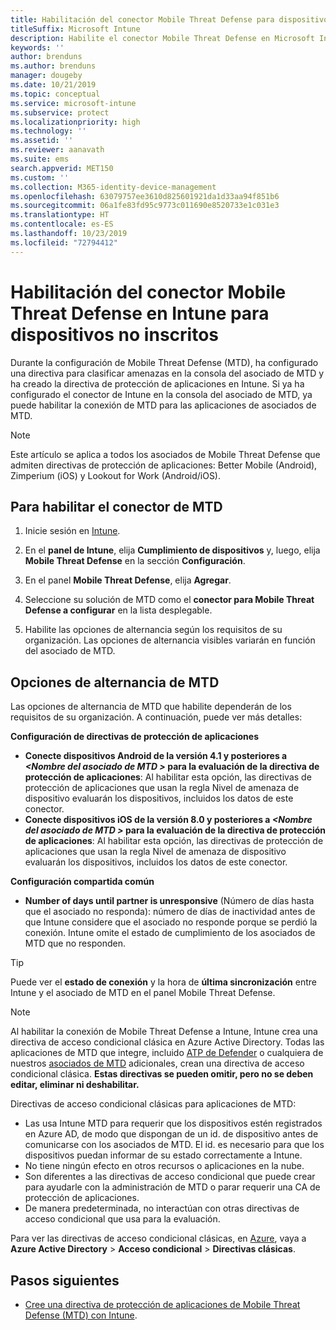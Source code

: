 ```yaml
---
title: Habilitación del conector Mobile Threat Defense para dispositivos no inscritos
titleSuffix: Microsoft Intune
description: Habilite el conector Mobile Threat Defense en Microsoft Intune para dispositivos no inscritos.
keywords: ''
author: brenduns
ms.author: brenduns
manager: dougeby
ms.date: 10/21/2019
ms.topic: conceptual
ms.service: microsoft-intune
ms.subservice: protect
ms.localizationpriority: high
ms.technology: ''
ms.assetid: ''
ms.reviewer: aanavath
ms.suite: ems
search.appverid: MET150
ms.custom: ''
ms.collection: M365-identity-device-management
ms.openlocfilehash: 63079757ee3610d825601921da1d33aa94f851b6
ms.sourcegitcommit: 06a1fe83fd95c9773c011690e8520733e1c031e3
ms.translationtype: HT
ms.contentlocale: es-ES
ms.lasthandoff: 10/23/2019
ms.locfileid: "72794412"
---
```

# <a name="enable-the-mobile-threat-defense-connector-in-intune-for-unenrolled-devices"></a>Habilitación del conector Mobile Threat Defense en Intune para dispositivos no inscritos

Durante la configuración de Mobile Threat Defense (MTD), ha configurado una directiva para clasificar amenazas en la consola del asociado de MTD y ha creado la directiva de protección de aplicaciones en Intune. Si ya ha configurado el conector de Intune en la consola del asociado de MTD, ya puede habilitar la conexión de MTD para las aplicaciones de asociados de MTD.

> [!NOTE] 
> Este artículo se aplica a todos los asociados de Mobile Threat Defense que admiten directivas de protección de aplicaciones: Better Mobile (Android), Zimperium (iOS) y Lookout for Work (Android/iOS).

## <a name="to-enable-the-mtd-connector"></a>Para habilitar el conector de MTD

1. Inicie sesión en [Intune](https://go.microsoft.com/fwlink/?linkid=2090973).

2. En el **panel de Intune**, elija **Cumplimiento de dispositivos** y, luego, elija **Mobile Threat Defense** en la sección **Configuración**.

3. En el panel **Mobile Threat Defense**, elija **Agregar**.

4. Seleccione su solución de MTD como el **conector para Mobile Threat Defense a configurar** en la lista desplegable.

    <!-- ![MTD setup in Intune](PLACEHOLDER, need a new screenshot of this page) -->

5. Habilite las opciones de alternancia según los requisitos de su organización. Las opciones de alternancia visibles variarán en función del asociado de MTD.

## <a name="mtd-toggle-options"></a>Opciones de alternancia de MTD

Las opciones de alternancia de MTD que habilite dependerán de los requisitos de su organización. A continuación, puede ver más detalles:

**Configuración de directivas de protección de aplicaciones**
- **Conecte dispositivos Android de la versión 4.1 y posteriores a *\<Nombre del asociado de MTD >* para la evaluación de la directiva de protección de aplicaciones**: Al habilitar esta opción, las directivas de protección de aplicaciones que usan la regla Nivel de amenaza de dispositivo evaluarán los dispositivos, incluidos los datos de este conector.
- **Conecte dispositivos iOS de la versión 8.0 y posteriores a *\<Nombre del asociado de MTD >* para la evaluación de la directiva de protección de aplicaciones**: Al habilitar esta opción, las directivas de protección de aplicaciones que usan la regla Nivel de amenaza de dispositivo evaluarán los dispositivos, incluidos los datos de este conector.

**Configuración compartida común**
- **Number of days until partner is unresponsive** (Número de días hasta que el asociado no responda): número de días de inactividad antes de que Intune considere que el asociado no responde porque se perdió la conexión. Intune omite el estado de cumplimiento de los asociados de MTD que no responden.

> [!TIP]
> Puede ver el **estado de conexión** y la hora de **última sincronización** entre Intune y el asociado de MTD en el panel Mobile Threat Defense.

> [!NOTE] 
> Al habilitar la conexión de Mobile Threat Defense a Intune, Intune crea una directiva de acceso condicional clásica en Azure Active Directory. Todas las aplicaciones de MTD que integre, incluido [ATP de Defender](advanced-threat-protection.md) o cualquiera de nuestros [asociados de MTD](mobile-threat-defense.md#mobile-threat-defense-partners) adicionales, crean una directiva de acceso condicional clásica. **Estas directivas se pueden omitir, pero no se deben editar, eliminar ni deshabilitar.**
> 
> Directivas de acceso condicional clásicas para aplicaciones de MTD: 
> - Las usa Intune MTD para requerir que los dispositivos estén registrados en Azure AD, de modo que dispongan de un id. de dispositivo antes de comunicarse con los asociados de MTD. El id. es necesario para que los dispositivos puedan informar de su estado correctamente a Intune.  
> - No tiene ningún efecto en otros recursos o aplicaciones en la nube.  
> - Son diferentes a las directivas de acceso condicional que puede crear para ayudarle con la administración de MTD o parar requerir una CA de protección de aplicaciones.
> - De manera predeterminada, no interactúan con otras directivas de acceso condicional que usa para la evaluación.  
>
> Para ver las directivas de acceso condicional clásicas, en [Azure](https://portal.azure.com/#home), vaya a **Azure Active Directory** > **Acceso condicional** > **Directivas clásicas**.

## <a name="next-steps"></a>Pasos siguientes

- [Cree una directiva de protección de aplicaciones de Mobile Threat Defense (MTD) con Intune](~/protect/mtd-app-protection-policy.md).